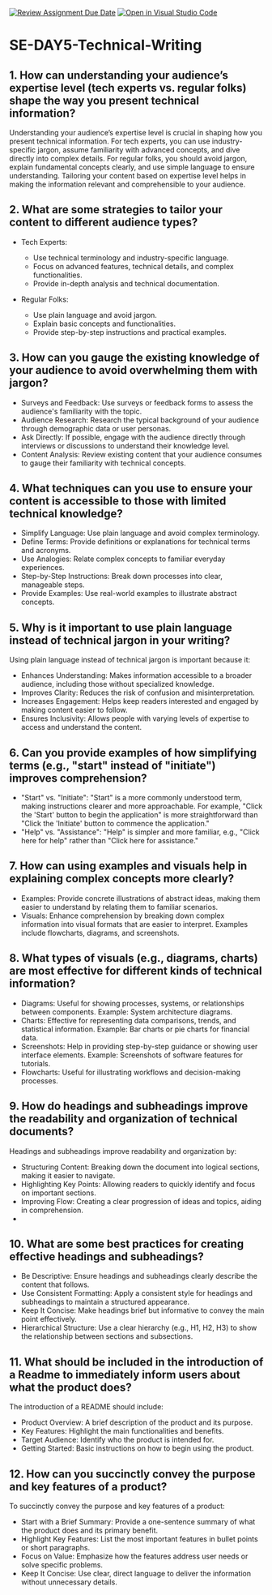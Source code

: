 [![Review Assignment Due Date](https://classroom.github.com/assets/deadline-readme-button-22041afd0340ce965d47ae6ef1cefeee28c7c493a6346c4f15d667ab976d596c.svg)](https://classroom.github.com/a/zsAR-pyY)
[![Open in Visual Studio Code](https://classroom.github.com/assets/open-in-vscode-2e0aaae1b6195c2367325f4f02e2d04e9abb55f0b24a779b69b11b9e10269abc.svg)](https://classroom.github.com/online_ide?assignment_repo_id=15710603&assignment_repo_type=AssignmentRepo)
# SE-DAY5-Technical-Writing
## 1. How can understanding your audience’s expertise level (tech experts vs. regular folks) shape the way you present technical information?

Understanding your audience’s expertise level is crucial in shaping how you present technical information. For tech experts, you can use industry-specific jargon, assume familiarity with advanced concepts, and dive directly into complex details. For regular folks, you should avoid jargon, explain fundamental concepts clearly, and use simple language to ensure understanding. Tailoring your content based on expertise level helps in making the information relevant and comprehensible to your audience.


## 2. What are some strategies to tailor your content to different audience types?

- Tech Experts:
  - Use technical terminology and industry-specific language.
  - Focus on advanced features, technical details, and complex functionalities.
  - Provide in-depth analysis and technical documentation.

- Regular Folks:
  - Use plain language and avoid jargon.
  - Explain basic concepts and functionalities.
  - Provide step-by-step instructions and practical examples.
    
## 3. How can you gauge the existing knowledge of your audience to avoid overwhelming them with jargon?

- Surveys and Feedback: Use surveys or feedback forms to assess the audience's familiarity with the topic.
- Audience Research: Research the typical background of your audience through demographic data or user personas.
- Ask Directly: If possible, engage with the audience directly through interviews or discussions to understand their knowledge level.
- Content Analysis: Review existing content that your audience consumes to gauge their familiarity with technical concepts.
  
## 4. What techniques can you use to ensure your content is accessible to those with limited technical knowledge?

- Simplify Language: Use plain language and avoid complex terminology.
- Define Terms: Provide definitions or explanations for technical terms and acronyms.
- Use Analogies: Relate complex concepts to familiar everyday experiences.
- Step-by-Step Instructions: Break down processes into clear, manageable steps.
- Provide Examples: Use real-world examples to illustrate abstract concepts.
  
## 5. Why is it important to use plain language instead of technical jargon in your writing?

Using plain language instead of technical jargon is important because it:
- Enhances Understanding: Makes information accessible to a broader audience, including those without specialized knowledge.
- Improves Clarity: Reduces the risk of confusion and misinterpretation.
- Increases Engagement: Helps keep readers interested and engaged by making content easier to follow.
- Ensures Inclusivity: Allows people with varying levels of expertise to access and understand the content.
  
## 6. Can you provide examples of how simplifying terms (e.g., "start" instead of "initiate") improves comprehension?

- "Start" vs. "Initiate": "Start" is a more commonly understood term, making instructions clearer and more approachable. For example, "Click the 'Start' button to begin the application" is more straightforward than "Click the 'Initiate' button to commence the application."
- "Help" vs. "Assistance": "Help" is simpler and more familiar, e.g., "Click here for help" rather than "Click here for assistance."
  
## 7. How can using examples and visuals help in explaining complex concepts more clearly?

- Examples: Provide concrete illustrations of abstract ideas, making them easier to understand by relating them to familiar scenarios.
- Visuals: Enhance comprehension by breaking down complex information into visual formats that are easier to interpret. Examples include flowcharts, diagrams, and screenshots.
  
## 8. What types of visuals (e.g., diagrams, charts) are most effective for different kinds of technical information?

- Diagrams: Useful for showing processes, systems, or relationships between components. Example: System architecture diagrams.
- Charts: Effective for representing data comparisons, trends, and statistical information. Example: Bar charts or pie charts for financial data.
- Screenshots: Help in providing step-by-step guidance or showing user interface elements. Example: Screenshots of software features for tutorials.
- Flowcharts: Useful for illustrating workflows and decision-making processes.
  
## 9. How do headings and subheadings improve the readability and organization of technical documents?

Headings and subheadings improve readability and organization by:
- Structuring Content: Breaking down the document into logical sections, making it easier to navigate.
- Highlighting Key Points: Allowing readers to quickly identify and focus on important sections.
- Improving Flow: Creating a clear progression of ideas and topics, aiding in comprehension.
- 
## 10. What are some best practices for creating effective headings and subheadings?

- Be Descriptive: Ensure headings and subheadings clearly describe the content that follows.
- Use Consistent Formatting: Apply a consistent style for headings and subheadings to maintain a structured appearance.
- Keep It Concise: Make headings brief but informative to convey the main point effectively.
- Hierarchical Structure: Use a clear hierarchy (e.g., H1, H2, H3) to show the relationship between sections and subsections.
  
## 11. What should be included in the introduction of a Readme to immediately inform users about what the product does?

The introduction of a README should include:
- Product Overview: A brief description of the product and its purpose.
- Key Features: Highlight the main functionalities and benefits.
- Target Audience: Identify who the product is intended for.
- Getting Started: Basic instructions on how to begin using the product.
  
## 12. How can you succinctly convey the purpose and key features of a product?

To succinctly convey the purpose and key features of a product:
- Start with a Brief Summary: Provide a one-sentence summary of what the product does and its primary benefit.
- Highlight Key Features: List the most important features in bullet points or short paragraphs.
- Focus on Value: Emphasize how the features address user needs or solve specific problems.
- Keep It Concise: Use clear, direct language to deliver the information without unnecessary details.

